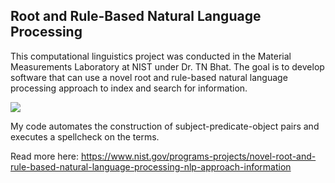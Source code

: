 Root and Rule-Based Natural Language Processing
---
This computational linguistics project was conducted in the Material Measurements Laboratory at NIST under Dr. TN Bhat. The goal is to develop software that can use a novel root and rule-based natural language processing approach to index and search for information.

![](https://cdn-images-1.medium.com/max/1600/1*nteaQRxNNSXMlAnT31iXjw.png)

My code automates the construction of subject-predicate-object pairs and executes a spellcheck on the terms.

Read more here: https://www.nist.gov/programs-projects/novel-root-and-rule-based-natural-language-processing-nlp-approach-information
